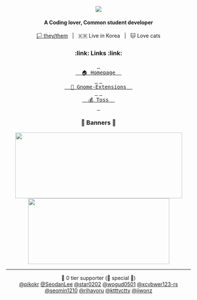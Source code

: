 <div width=100% align=center>
  <a href="https://qwreey75.github.io/">
    <img src="https://capsule-render.vercel.app/api?type=soft&color=F4EDFF&height=150&section=header&text=QWREEY&fontSize=70&animation=twinkling"/><br/>
  </a>
  <h4>A Coding lover, Common student developer</h4>
  <p><a href="https://en.wikipedia.org/wiki/Questioning_(sexuality_and_gender)">🏳 they/them</a>&nbsp;&nbsp;&nbsp;|&nbsp;&nbsp;&nbsp;🇰🇷 Live in Korea&nbsp;&nbsp;&nbsp;|&nbsp;&nbsp;&nbsp;🐱 Love cats</p>
</div>

<!--
<h3 align=center>🛠 Tech Stack 🛠</h3><br/>
-->

<h3 align=center>:link: Links :link:</h3>
<div width=100% align=center>
  <a href="https://qwreey75.github.io/"><kbd>&nbsp;<br>&nbsp
  🏠 Homepage
  &nbsp;<br>&nbsp;</kbd></a>
  <a href="https://extensions.gnome.org/accounts/profile/qwreey75"><kbd>&nbsp;<br>&nbsp
  🔧 Gnome-Extensions
  &nbsp;<br>&nbsp;</kbd></a>
  <a href="https://toss.me/qwreey75"><kbd>&nbsp;<br>&nbsp
  💰 Toss
  &nbsp;<br>&nbsp;</kbd></a>
</div>

<!--
<pre>
AKA 'console.log(cat == cute)'
version 17.0 beta
LANG : Lua Shellscript Java Html Css Javascript Python C C++ Go PowershellScript Typescript Moonscript
TOOL : Vscode Neovim Vim Nano Sublime-Text Visual-Studio Atom Intellij
TERM : BASH, ZSH(WITH OMZ, P10K)
OHTR : Windows Terminal
THEM : Dracula, Custom theme, Input Mono Font
INTR : FFmpeg, Discord, Electron, Luvit(Lua-node), Nodejs, WebPrograming, Youtube-dl, Nodejs, Mkdocs

Watch below for more informations
</pre>
-->

<h3 align=center>📃 Banners 📃</h2>
<div width=100% align=center>
  <img width=455em height=179em src="https://github-readme-stats.vercel.app/api?username=qwreey75&count_private=true&hide_border=true&show_icons=true&theme=radical" />
  <img width=385em height=179em src="https://github-readme-stats.vercel.app/api/top-langs/?username=qwreey75&hide_border=true&theme=radical&layout=compact&langs_count=7&exclude_repo=qwreey.roblox.plugins,RBX_UI_PROJECT,mina_discord-bot,qlvm,catscript,mcFn16to17,schoolGraphProgram,Quad,discordia-enchant,termRBLX,newYearCounter" />
  <br>
  <!--
  <a href="https://discord.com/users/367946917197381644" target="_blank">
    <img width=385em height=206em src="https://lanyard.cnrad.dev/api/367946917197381644" />
  </a>
  <a href="https://solved.ac/qwreey75" tatget="_blank">
    <img width=455em height=206em src="http://mazassumnida.wtf/api/v2/generate_badge?boj=qwreey75">
  </a>
  -->
</div>

<!--
<h3 align=center>Repositories</h2><br/>
-->

<!--
<pre>
Reason of why cat is cute

1. `(+'cat').toFixed() == (+'cute').toFixed()` is true  
Just. Result is fixed! you can not change it!  
2. `typeof 'cat' == typeof 'cute'` is true  
Cat, and cute has same type!  
</pre>
-->

<hr>

<div width=100% align=center markdown>
💖 0 tier supporter (🌟 special 🌟)<br>
<a href="https://github.com/pikokr">@pikokr</a>
<a href="https://github.com/SeodanLee">@SeodanLee</a>
<a href="https://github.com/star0202">@star0202</a>
<a href="https://github.com/wogud0501">@wogud0501</a>
<a href="https://github.com/xcvbwer123-rs">@xcvbwer123-rs</a>
<a href="https://github.com/seomin1210">@seomin1210</a>
<a href="https://github.com/rihayoru">@rihayoru</a>
<a href="https://github.com/ktttyctty">@ktttyctty</a>
<a href="https://github.com/jiwonz">@jiwonz</a>
</div>
